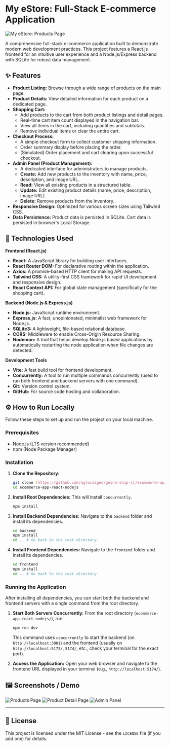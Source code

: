 # My eStore: Full-Stack E-commerce Application

<!-- Para sa overview ng iyong app, pwede kang maglagay ng isa o dalawang pangunahing screenshot dito -->
<!-- screenshot-1.jpg ay main products page -->
![My eStore: Products Page](https://raw.githubusercontent.com/aglucazgeorgeann-ship-it/ecommerce-app-react-nodejs/refs/heads/main/ecommerce-app-screenshot-1.jpg)

A comprehensive full-stack e-commerce application built to demonstrate modern web development practices. This project features a React.js frontend for an intuitive user experience and a Node.js/Express backend with SQLite for robust data management.

## ✨ Features

* **Product Listing:** Browse through a wide range of products on the main page.
* **Product Details:** View detailed information for each product on a dedicated page.
* **Shopping Cart:**
    * Add products to the cart from both product listings and detail pages.
    * Real-time cart item count displayed in the navigation bar.
    * View all items in the cart, including quantities and subtotals.
    * Remove individual items or clear the entire cart.
* **Checkout Process:**
    * A simple checkout form to collect customer shipping information.
    * Order summary display before placing the order.
    * (Simulated) Order placement and cart clearing upon successful checkout.
* **Admin Panel (Product Management):**
    * A dedicated interface for administrators to manage products.
    * **Create:** Add new products to the inventory with name, price, description, and image URL.
    * **Read:** View all existing products in a structured table.
    * **Update:** Edit existing product details (name, price, description, image URL).
    * **Delete:** Remove products from the inventory.
* **Responsive Design:** Optimized for various screen sizes using Tailwind CSS.
* **Data Persistence:** Product data is persisted in SQLite. Cart data is persisted in browser's Local Storage.

## 🚀 Technologies Used

**Frontend (React.js)**
* **React:** A JavaScript library for building user interfaces.
* **React Router DOM:** For declarative routing within the application.
* **Axios:** A promise-based HTTP client for making API requests.
* **Tailwind CSS:** A utility-first CSS framework for rapid UI development and responsive design.
* **React Context API:** For global state management (specifically for the shopping cart).

**Backend (Node.js & Express.js)**
* **Node.js:** JavaScript runtime environment.
* **Express.js:** A fast, unopinionated, minimalist web framework for Node.js.
* **SQLite3:** A lightweight, file-based relational database.
* **CORS:** Middleware to enable Cross-Origin Resource Sharing.
* **Nodemon:** A tool that helps develop Node.js based applications by automatically restarting the node application when file changes are detected.

**Development Tools**
* **Vite:** A fast build tool for frontend development.
* **Concurrently:** A tool to run multiple commands concurrently (used to run both frontend and backend servers with one command).
* **Git:** Version control system.
* **GitHub:** For source code hosting and collaboration.

## ⚙️ How to Run Locally

Follow these steps to set up and run the project on your local machine.

### Prerequisites

* Node.js (LTS version recommended)
* npm (Node Package Manager)

### Installation

1.  **Clone the Repository:**
    ```bash
    git clone [https://github.com/aglucazgeorgeann-ship-it/ecommerce-app-react-nodejs.git](https://github.com/aglucazgeorgeann-ship-it/ecommerce-app-react-nodejs.git)
    cd ecommerce-app-react-nodejs
    ```

2.  **Install Root Dependencies:**
    This will install `concurrently`.
    ```bash
    npm install
    ```

3.  **Install Backend Dependencies:**
    Navigate to the `backend` folder and install its dependencies.
    ```bash
    cd backend
    npm install
    cd .. # Go back to the root directory
    ```

4.  **Install Frontend Dependencies:**
    Navigate to the `frontend` folder and install its dependencies.
    ```bash
    cd frontend
    npm install
    cd .. # Go back to the root directory
    ```

### Running the Application

After installing all dependencies, you can start both the backend and frontend servers with a single command from the root directory.

1.  **Start Both Servers Concurrently:**
    From the root directory (`ecommerce-app-react-nodejs/`), run:
    ```bash
    npm run dev
    ```
    This command uses `concurrently` to start the backend (on `http://localhost:3001`) and the frontend (usually on `http://localhost:5173/`, `5174/`, etc., check your terminal for the exact port).

2.  **Access the Application:**
    Open your web browser and navigate to the frontend URL displayed in your terminal (e.g., `http://localhost:5174/`).

## 🖼️ Screenshots / Demo

<!-- Dito natin ilalagay ang lahat ng screenshots -->
![Products Page](https://raw.githubusercontent.com/aglucazgeorgeann-ship-it/ecommerce-app-react-nodejs/refs/heads/main/ecommerce-app-screenshot-1.jpg)
![Product Detail Page](https://github.com/aglucazgeorgeann-ship-it/ecommerce-app-react-nodejs/blob/main/Screenshot%202025-08-10%20150126.jpg?raw=true)
![Admin Panel](https://raw.githubusercontent.com/aglucazgeorgeann-ship-it/ecommerce-app-react-nodejs/refs/heads/main/Screenshot%202025-08-10%20150109.jpg)

---

## 📄 License

This project is licensed under the MIT License - see the `LICENSE` file (if you add one) for details.

